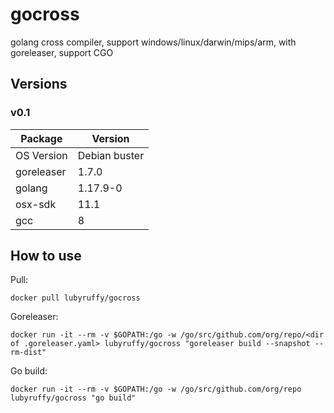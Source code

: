# gocross
golang cross compiler, support windows/linux/darwin/mips/arm, with goreleaser, support CGO


## Versions

### v0.1
| Package     | Version         |
| ----------- | -----------     |
| OS Version  | Debian buster   |
| goreleaser  | 1.7.0           |
| golang      | 1.17.9-0        |
| osx-sdk     | 11.1            |
| gcc         | 8               |

## How to use
Pull:
```
docker pull lubyruffy/gocross
```
Goreleaser:
```
docker run -it --rm -v $GOPATH:/go -w /go/src/github.com/org/repo/<dir of .goreleaser.yaml> lubyruffy/gocross "goreleaser build --snapshot --rm-dist"
```

Go build:
```
docker run -it --rm -v $GOPATH:/go -w /go/src/github.com/org/repo lubyruffy/gocross "go build"
```